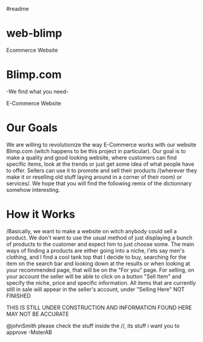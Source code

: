 #readme
# web-blimp
Ecommerce Website
# Blimp.com
-We find what you need-

E-Commerce Website


# Our Goals
We are willing to revolutionize the way E-Commerce works with our website Blimp.com (witch happens to be this project in particular). Our goal is to make a quality and good looking website, where customers can find specific items, look at the trends or just get some idea of what people have to offer. Sellers can use it to promote and sell their products /(wherever they make it or reselling old stuff laying around in a corner of their room) or services/. We hope that you will find the following remix of the dictionnary somehow interesting.

# How it Works
/Basically, we want to make a website on witch anybody could sell a product. We don't want to use the usual method of just displaying a bunch of products to the customer and expect him to just choose some. The main ways of finding a products are either going into a niche, l'ets say men's clothing, and I find a cool tank top that I decide to buy, searching for the item on the search bar and looking down at the results or when looking at your recommended page, that will be on the "For you" page. For selling, on your account the seller will be able to click on a button "Sell Item" and specify the niche, price and specific information. All items that are currently still in sale will appear in the seller's account, under "Selling Here" NOT FINISHED

THIS IS STILL UNDER CONSTRUCTION AND INFORMATION FOUND HERE MAY NOT BE ACCURATE

@johnSmith please check the stuff inside the //, its stuff i want you to approve
-MsterAB
